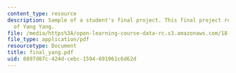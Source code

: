 ```yaml
---
content_type: resource
description: Sample of a student's final project. This final project report courtesy
  of Yang Yang.
file: /media/https%3A/open-learning-course-data-rc.s3.amazonaws.com/18-413-error-correcting-codes-laboratory-spring-2004/8897d87c424dcebc1594691961c6d62d_final_yang.pdf
file_type: application/pdf
resourcetype: Document
title: final_yang.pdf
uid: 8897d87c-424d-cebc-1594-691961c6d62d
---
```

